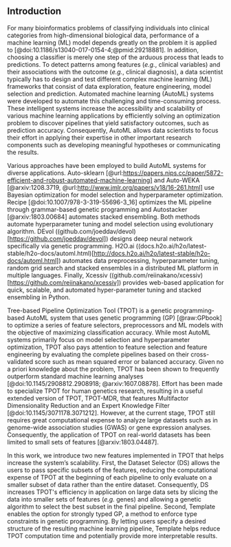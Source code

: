 ## Introduction

For many bioinformatics problems of classifying individuals into clinical categories from high-dimensional biological data, performance of a machine learning (ML) model depends greatly on the problem it is applied to [@doi:10.1186/s13040-017-0154-4;@pmid:29218881].
In addition, choosing a classifier is merely one step of the arduous process that leads to predictions.
To detect patterns among features (*e.g.*, clinical variables) and their associations with the outcome (*e.g.*, clinical diagnosis), a data scientist typically has to design and test different complex machine learning (ML) frameworks that consist of data exploration, feature engineering, model selection and prediction.
Automated machine learning (AutoML) systems were developed to automate this challenging and time-consuming process.
These intelligent systems increase the accessibility and scalability of various machine learning applications by efficiently solving an optimization problem to discover pipelines that yield satisfactory outcomes, such as prediction accuracy.
Consequently, AutoML allows data scientists to focus their effort in applying their expertise in other important research components such as developing meaningful hypotheses or communicating the results.

Various approaches have been employed to build AutoML systems for diverse applications.
Auto-sklearn [@url:https://papers.nips.cc/paper/5872-efficient-and-robust-automated-machine-learning] and Auto-WEKA [@arxiv:1208.3719, @url:http://www.jmlr.org/papers/v18/16-261.html] use Bayesian optimization for model selection and hyperparameter optimization.
Recipe [@doi:10.1007/978-3-319-55696-3_16] optimizes the ML pipeline through grammar-based genetic programming and Autostacker [@arxiv:1803.00684] automates stacked ensembling.
Both methods automate hyperparameter tuning and model selection using evolutionary algorithm.
DEvol ((github.com/joeddav/devol)[https://github.com/joeddav/devol]) designs deep neural network specifically via genetic programming.
H2O.ai ((docs.h2o.ai/h2o/latest-stable/h2o-docs/automl.html)[http://docs.h2o.ai/h2o/latest-stable/h2o-docs/automl.html]) automates data preprocessing, hyperparameter tuning, random grid search and stacked ensembles in a distributed ML platform in multiple languages.
Finally, Xcessiv ((github.com/reiinakano/xcessiv)[https://github.com/reiinakano/xcessiv]) provides web-based application for quick, scalable, and automated hyper-parameter tuning and stacked ensembling in Python.

Tree-based Pipeline Optimization Tool (TPOT) is a genetic programming-based AutoML system that uses genetic programming (GP) [@raw:GPbook] to optimize a series of feature selectors, preprocessors and ML models with the objective of maximizing classification accuracy.
While most AutoML systems primarily focus on model selection and hyperparameter optimization, TPOT also pays attention to feature selection and feature engineering by evaluating the complete pipelines based on their cross-validated score such as mean squared error or balanced accuracy.
Given no a priori knowledge about the problem, TPOT has been shown to frequently outperform standard machine learning analyses [@doi:10.1145/2908812.2908918; @arxiv:1607.08878].
Effort has been made to specialize TPOT for human genetics research, resulting in a useful extended version of TPOT, TPOT-MDR, that features Multifactor Dimensionality Reduction and an Expert Knowledge Filter [@doi:10.1145/3071178.3071212].
However, at the current stage, TPOT still requires great computational expense to analyze large datasets such as in genome-wide association studies (GWAS) or gene expression analyses. 
Consequently, the application of TPOT on real-world datasets has been limited to small sets of features [@arxiv:1803.04487].

In this work, we introduce two new features implemented in TPOT that helps increase the system’s scalability.
First, the Dataset Selector (DS) allows the users to pass specific subsets of the features, reducing the computational expense of TPOT at the beginning of each pipeline to only evaluate on a smaller subset of data rather than the entire dataset.
Consequently, DS increases TPOT's efficiency in application on large data sets by slicing the data into smaller sets of features (*e.g.* genes) and allowing a genetic algorithm to select the best subset in the final pipeline.
Second, Template enables the option for strongly typed GP, a method to enforce type constraints in genetic programming.
By letting users specify a desired structure of the resulting machine learning pipeline, Template helps reduce TPOT computation time and potentially provide more interpretable results.
